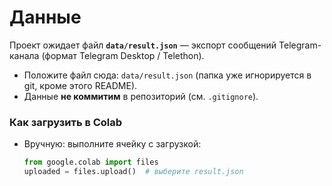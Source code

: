 # Данные

Проект ожидает файл **`data/result.json`** — экспорт сообщений Telegram-канала (формат Telegram Desktop / Telethon).

- Положите файл сюда: `data/result.json` (папка уже игнорируется в git, кроме этого README).
- Данные **не коммитим** в репозиторий (см. `.gitignore`).

### Как загрузить в Colab
- Вручную: выполните ячейку с загрузкой:
  ```python
  from google.colab import files
  uploaded = files.upload()  # выберите result.json

